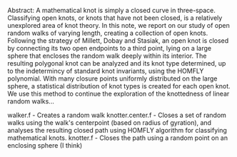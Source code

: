 Abstract: A mathematical knot is simply a closed curve in three-space. Classifying open knots, or knots that have not been closed, is a relatively unexplored area of knot theory. In this note, we report on our study of open random walks of varying length, creating a collection of open knots. Following the strategy of Millett, Dobay and Stasiak, an open knot is closed by connecting its two open endpoints to a third point, lying on a large sphere that encloses the random walk deeply within its interior. The resulting polygonal knot can be analyzed and its knot type determined, up to the indetermincy of standard knot invariants, using the HOMFLY polynomial. With many closure points uniformly distributed on the large sphere, a statistical distribution of knot types is created for each open knot. We use this method to continue the exploration of the knottedness of linear random walks...

walker.f - Creates a random walk
knotter.center.f - Closes a set of random walks using the walk's centerpoint (based on radius of gyration), and analyses the resulting closed path using HOMFLY algorithm for classifying mathematical knots.
knotter.f - Closes the path using a random point on an enclosing sphere (I think)